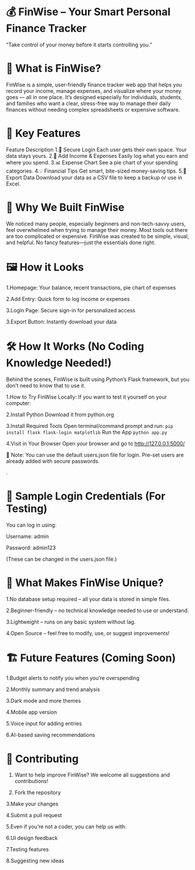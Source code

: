 # 💰 FinWise – Your Smart Personal Finance Tracker
 “Take control of your money before it starts controlling you.”

# 🧠 What is FinWise?
FinWise is a simple, user-friendly finance tracker web app that helps you record your income, manage expenses, and visualize where your money goes — all in one place. It’s designed especially for individuals, students, and families who want a clear, stress-free way to manage their daily finances without needing complex spreadsheets or expensive software.

# 🌟 Key Features
Feature	Description
1.🔐 Secure Login	Each user gets their own space. Your data stays yours.
2.💸 Add Income & Expenses	Easily log what you earn and where you spend.
3.📊 Expense Chart	See a pie chart of your spending categories.
4.💡 Financial Tips	Get smart, bite-sized money-saving tips.
5.📁 Export Data	Download your data as a CSV file to keep a backup or use in Excel.

# 📌 Why We Built FinWise
We noticed many people, especially beginners and non-tech-savvy users, feel overwhelmed when trying to manage their money. Most tools out there are too complicated or expensive. FinWise was created to be simple, visual, and helpful. No fancy features—just the essentials done right.


# 🖼️ How it Looks
1.Homepage: Your balance, recent transactions, pie chart of expenses

2.Add Entry: Quick form to log income or expenses

3.Login Page: Secure sign-in for personalized access

3.Export Button: Instantly download your data

# 🛠️ How It Works (No Coding Knowledge Needed!)
Behind the scenes, FinWise is built using Python’s Flask framework, but you don’t need to know that to use it.

1.How to Try FinWise Locally:
If you want to test it yourself on your computer:

2.Install Python
Download it from python.org

3.Install Required Tools
Open terminal/command prompt and run:
`
pip install flask flask-login matplotlib
`
Run the App
`
python app.py
`

4.Visit in Your Browser
Open your browser and go to http://127.0.0.1:5000/

📌 Note: You can use the default users.json file for login. Pre-set users are already added with secure passwords.

.

# 🧪 Sample Login Credentials (For Testing)
You can log in using:

Username: admin

Password: admin123

(These can be changed in the users.json file.)

# 🧠 What Makes FinWise Unique?
1.No database setup required – all your data is stored in simple files.

2.Beginner-friendly – no technical knowledge needed to use or understand.

3.Lightweight – runs on any basic system without lag.

4.Open Source – feel free to modify, use, or suggest improvements!


# 🏗️ Future Features (Coming Soon)
1.Budget alerts to notify you when you’re overspending

2.Monthly summary and trend analysis

3.Dark mode and more themes

4.Mobile app version

5.Voice input for adding entries

6.AI-based saving recommendations

 # 🤝 Contributing
1. Want to help improve FinWise? We welcome all suggestions and contributions!

2. Fork the repository

3.Make your changes

4.Submit a pull request

5.Even if you’re not a coder, you can help us with:

6.UI design feedback

7.Testing features

8.Suggesting new ideas




